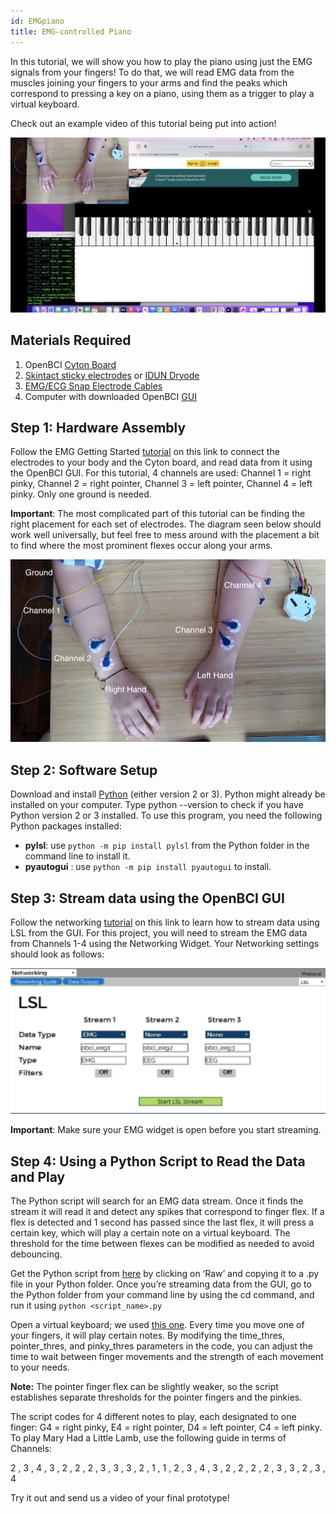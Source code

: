 ```yaml
---
id: EMGpiano
title: EMG-controlled Piano
---
```

In this tutorial, we will show you how to play the piano using just the EMG signals from your fingers! To do that, we will read EMG data from the muscles joining your fingers to your arms and find the peaks which correspond to pressing a key on a piano, using them as a trigger to play a virtual keyboard.

 Check out an example video of this tutorial being put into action!

 [![EMG Piano Tutorial](../../assets/TutorialImages/EMG-piano-full-screen.png)](https://youtu.be/811cSMR86XA)

## Materials Required

1.  OpenBCI [Cyton Board](https://shop.openbci.com/collections/frontpage/products/cyton-biosensing-board-8-channel?variant=38958638542)
2.  [Skintact sticky electrodes](https://shop.openbci.com/collections/frontpage/products/skintact-f301-pediatric-foam-solid-gel-electrodes-30-pack?variant=29467659395) or [IDUN Dryode](https://shop.openbci.com/collections/frontpage/products/idun-dryode-kit)
3.  [EMG/ECG Snap Electrode Cables](https://shop.openbci.com/collections/frontpage/products/emg-ecg-snap-electrode-cables?variant=32372786958)
4.  Computer with downloaded OpenBCI [GUI](Software/OpenBCISoftware/01-OpenBCI_GUI.md)


## Step 1: Hardware Assembly

Follow the EMG Getting Started [tutorial](GettingStarted/Biosensing-Setups/02-EMG-Setup.md) on this link to connect the electrodes to your body and the Cyton board, and read data from it using the OpenBCI GUI. For this tutorial, 4 channels are used: Channel 1 = right pinky, Channel 2 = right pointer, Channel 3 = left pointer, Channel 4 = left pinky. Only one ground is needed.

**Important**: The most complicated part of this tutorial can be finding the right placement for each set of electrodes. The diagram seen below should work well universally, but feel free to mess around with the placement a bit to find where the most prominent flexes occur along your arms.

![Electrode Placement Diagram](../../assets/TutorialImages/EMGdiagram.png)

## Step 2: Software Setup

Download and install [Python](https://www.python.org/downloads/) (either version 2 or 3). Python might already be installed on your computer. Type python --version to check if you have Python version 2 or 3 installed. To use this program, you need the following Python packages installed:

-   **pylsl**: use `python -m pip install pylsl` from the Python folder in the command line to install it.
-   **pyautogui** : use `python -m pip install pyautogui` to install.

## Step 3: Stream data using the OpenBCI GUI

Follow the networking [tutorial](Software/OpenBCISoftware/02_GUI_Widget_Guide.md#Networking) on this link to learn how to stream data using LSL from the GUI. For this project, you will need to stream the EMG data from Channels 1-4 using the Networking Widget. Your Networking settings should look as follows:


![LSL Networking Widget Screenshot](../../assets/TutorialImages/LSL-ss.png)


 **Important**: Make sure your EMG widget is open before you start streaming.



## Step 4: Using a Python Script to Read the Data and Play

The Python script will search for an EMG data stream. Once it finds the stream it will read it and detect any spikes that correspond to finger flex. If a flex is detected and 1 second has passed since the last flex, it will press a certain key, which will play a certain note on a virtual keyboard. The threshold for the time between flexes can be modified as needed to avoid debouncing.

Get the Python script from [here](https://github.com/OpenBCI/OpenBCI_Tutorials/tree/master/EMG_Controlled_Piano) by clicking on ‘Raw’ and copying it to a .py file in your Python folder. Once you’re streaming data from the GUI, go to the Python folder from your command line by using the cd command, and run it using `python <script_name>.py`

Open a virtual keyboard; we used [this one](https://www.onlinepianist.com/virtual-piano). Every time you move one of your fingers, it will play certain notes. By modifying the time_thres, pointer_thres, and pinky_thres parameters in the code, you can adjust the time to wait between finger movements and the strength of each movement to your needs. 

**Note:** The pointer finger flex can be slightly weaker, so the script establishes separate thresholds for the pointer fingers and the pinkies.

The script codes for 4 different notes to play, each designated to one finger: G4 = right pinky, E4 = right pointer, D4 = left pointer, C4 = left pinky. To play Mary Had a Little Lamb, use the following guide in terms of Channels: 

2 , 3 , 4 , 3 , 2 , 2 , 2 , 3 , 3 , 3 , 2 , 1 , 1 , 2 , 3 , 4 , 3 , 2 , 2 , 2 , 2 , 3 , 3 , 2 , 3 , 4 


Try it out and send us a video of your final prototype!
